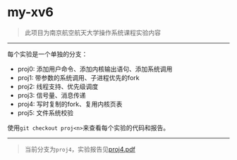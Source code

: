 # my-xv6

> 此项目为南京航空航天大学操作系统课程实验内容

---

每个实验是一个单独的分支：

* proj0: 添加用户命令、添加内核输出语句、添加系统调用
* proj1: 带参数的系统调用、子进程优先的fork
* proj2: 线程支持、优先级调度
* proj3: 信号量、消息传递
* proj4: 写时复制的fork、复用内核页表
* proj5: 文件系统校验

使用`git checkout proj<n>`来查看每个实验的代码和报告。

---

> 当前分支为`proj4`，实验报告见[proj4.pdf](https://github.com/ClubieDong/my-xv6/blob/proj4/proj4.pdf)
